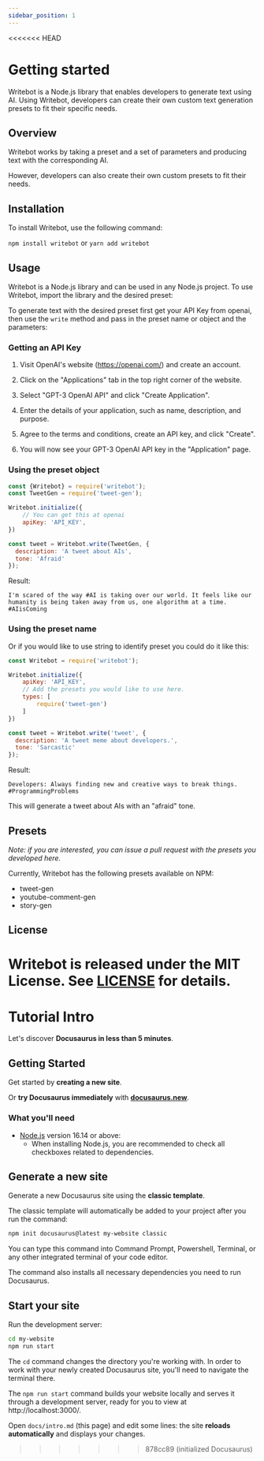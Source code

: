```yaml
---
sidebar_position: 1
---
```


<<<<<<< HEAD
# Getting started

Writebot is a Node.js library that enables developers to generate text using AI. Using Writebot, developers can create their own custom text generation presets to fit their specific needs.

## Overview

Writebot works by taking a preset and a set of parameters and producing text with the corresponding AI.

However, developers can also create their own custom presets to fit their needs.

## Installation

To install Writebot, use the following command:

`npm install writebot`
or
`yarn add writebot`

## Usage

Writebot is a Node.js library and can be used in any Node.js project. To use Writebot, import the library and the desired preset:

To generate text with the desired preset first get your API Key from openai, then use the `write` method and pass in the preset name or object and the parameters:

### Getting an API Key

1. Visit OpenAI's website (https://openai.com/) and create an account.

2. Click on the "Applications" tab in the top right corner of the website.

3. Select "GPT-3 OpenAI API" and click "Create Application".

4. Enter the details of your application, such as name, description, and purpose.

5. Agree to the terms and conditions, create an API key, and click "Create".

6. You will now see your GPT-3 OpenAI API key in the "Application" page.

### Using the preset object

```js
const {Writebot} = require('writebot');
const TweetGen = require('tweet-gen');

Writebot.initialize({
    // You can get this at openai
    apiKey: 'API_KEY',
})

const tweet = Writebot.write(TweetGen, {
  description: 'A tweet about AIs',
  tone: 'Afraid'
});
```
Result:
```text
I'm scared of the way #AI is taking over our world. It feels like our humanity is being taken away from us, one algorithm at a time. #AIisComing
```

### Using the preset name
Or if you would like to use string to identify preset you could do it like this:
```js
const Writebot = require('writebot');

Writebot.initialize({
    apiKey: 'API_KEY',
    // Add the presets you would like to use here.
    types: [
        require('tweet-gen')
    ]
})

const tweet = Writebot.write('tweet', {
  description: 'A tweet meme about developers.',
  tone: 'Sarcastic'
});
```
Result:
```text
Developers: Always finding new and creative ways to break things. #ProgrammingProblems
```

This will generate a tweet about AIs with an "afraid" tone.

## Presets
*Note: if you are interested, you can issue a pull request with the presets you developed here.*

Currently, Writebot has the following presets available on NPM:

* tweet-gen
* youtube-comment-gen
* story-gen

## License

Writebot is released under the MIT License. See [LICENSE](https://github.com/writebot/writebot/blob/master/LICENSE) for details.
=======
# Tutorial Intro

Let's discover **Docusaurus in less than 5 minutes**.

## Getting Started

Get started by **creating a new site**.

Or **try Docusaurus immediately** with **[docusaurus.new](https://docusaurus.new)**.

### What you'll need

- [Node.js](https://nodejs.org/en/download/) version 16.14 or above:
  - When installing Node.js, you are recommended to check all checkboxes related to dependencies.

## Generate a new site

Generate a new Docusaurus site using the **classic template**.

The classic template will automatically be added to your project after you run the command:

```bash
npm init docusaurus@latest my-website classic
```

You can type this command into Command Prompt, Powershell, Terminal, or any other integrated terminal of your code editor.

The command also installs all necessary dependencies you need to run Docusaurus.

## Start your site

Run the development server:

```bash
cd my-website
npm run start
```

The `cd` command changes the directory you're working with. In order to work with your newly created Docusaurus site, you'll need to navigate the terminal there.

The `npm run start` command builds your website locally and serves it through a development server, ready for you to view at http://localhost:3000/.

Open `docs/intro.md` (this page) and edit some lines: the site **reloads automatically** and displays your changes.
>>>>>>> 878cc89 (initialized Docusaurus)
